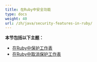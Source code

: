 ```yaml
---
title: 在Ruby中安全功能
type: docs
weight: 40
url: /zh/java/security-features-in-ruby/
---
```


**本节包括以下主题：**

- [在Ruby中保护工作表](/cells/zh/java/protecting-worksheets-in-ruby/)
- [在Ruby中取消保护工作表](/cells/zh/java/unprotect-a-worksheet-in-ruby/)
